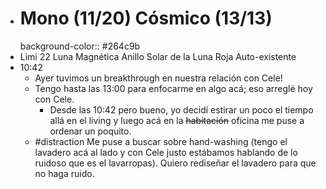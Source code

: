 - # Mono (11/20) Cósmico (13/13)
  background-color:: #264c9b
- Limi 22 Luna Magnética Anillo Solar de la Luna Roja Auto-existente
- 10:42
	- Ayer tuvimos un breakthrough en nuestra relación con Cele!
	- Tengo hasta las 13:00 para enfocarme en algo acá; eso arreglé hoy con Cele.
		- Desde las 10:42 pero bueno, yo decidí estirar un poco el tiempo allá en el living y luego acá en la ~~habitación~~ oficina me puse a ordenar un poquito.
	- #distraction Me puse a buscar sobre hand-washing (tengo el lavadero acá al lado y con Cele justo estábamos hablando de lo ruidoso que es el lavarropas). Quiero rediseñar el lavadero para que no haga ruido.